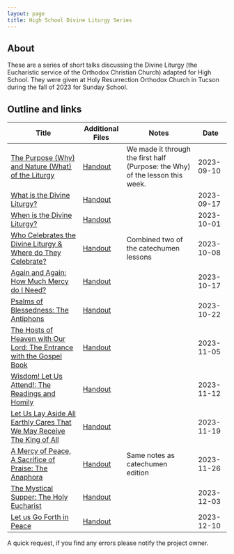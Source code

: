 ```yaml
---
layout: page
title: High School Divine Liturgy Series
---
```


## About
These are a series of short talks discussing the Divine Liturgy (the Eucharistic service of the Orthodox Christian Church) adapted for High School.
They were given at Holy Resurrection Orthodox Church in Tucson during the fall of 2023 for Sunday School.

## Outline and links

Title | Additional Files | Notes | Date 
---|---|---|---
[The Purpose (Why) and Nature (What) of the Liturgy](docs/7-12Sunday_school/SSL01%20Purpose%20and%20Nature.pdf) | [Handout](docs/7-12Sunday_school/SSL01H%20Purpose%20and%20Nature.pdf)| We made it through the first half (Purpose: the Why) of the lesson this week. | 2023-09-10
[What is the Divine Liturgy?](docs/7-12Sunday_school/SSL02%20What%20is%20the%20Divine%20Liturgy%3F.pdf) | [Handout](docs/7-12Sunday_school/SSL02H%20What%20is%20the%20Divine%20Liturgy%3F.pdf)||2023-09-17
[When is the Divine Liturgy?](docs/7-12Sunday_school/SSL03%20When%20is%20the%20Divine%20Liturgy.pdf) | [Handout](docs/7-12Sunday_school/SSL03H%20When%20is%20the%20Divine%20Liturgy.pdf)||2023-10-01
[Who Celebrates the Divine Liturgy & Where do They Celebrate?](docs/7-12Sunday_school/SSL04%20Who%20and%20Where.pdf) | [Handout](docs/7-12Sunday_school/SSL04H%20Who%20and%20Where.pdf)|Combined two of the catechumen lessons|2023-10-08
[Again and Again: How Much Mercy do I Need?](docs/7-12Sunday_school/SSL05%20Again%20and%20Again.pdf)| [Handout](docs/7-12Sunday_school/SSL05H%20Again%20and%20Again.pdf)||2023-10-17
[Psalms of Blessedness: The Antiphons](docs/7-12Sunday_school/SSL06%20Antiphons.pdf)| [Handout](docs/7-12Sunday_school/SSL06H%20Antiphons.pdf)||2023-10-22
[The Hosts of Heaven with Our Lord: The Entrance with the Gospel Book](docs/7-12Sunday_school/SSL07%20Little%20Entrance.pdf)|[Handout](docs/7-12Sunday_school/SSL07H%20Little%20Entrance.pdf)||2023-11-05
[Wisdom! Let Us Attend!: The Readings and Homily](docs/7-12Sunday_school/SSL08%20The%20Readings%20and%20Homily.pdf)|[Handout](docs/7-12Sunday_school/SSL08H%20The%20Readings%20and%20Homily.pdf)||2023-11-12
[Let Us Lay Aside All Earthly Cares That We May Receive The King of All](docs/7-12Sunday_school/SSL09%20Lay%20Aside%20All%20Cares.pdf)|[Handout](docs/7-12Sunday_school/SSL09H%20Lay%20Aside%20All%20Cares.pdf)||2023-11-19
[A Mercy of Peace, A Sacrifice of Praise: The Anaphora](docs/7-12Sunday_school/SSL10%20The%20Anaphora.pdf)|[Handout](docs/7-12Sunday_school/SSL10H%20The%20Anaphora.pdf)|Same notes as catechumen edition|2023-11-26
[The Mystical Supper: The Holy Eucharist](docs/7-12Sunday_school/SSL11%20The%20Mystical%20Supper.pdf)|[Handout](docs/7-12Sunday_school/SSL11H%20The%20Mystical%20Supper.pdf)||2023-12-03
[Let us Go Forth in Peace](docs/7-12Sunday_school/SSL12%20The%20Dismissals.pdf)|[Handout](docs/7-12Sunday_school/SSL12H%20The%20Dismissals.pdf)||2023-12-10



A quick request, if you find any errors please notify the project owner. 
